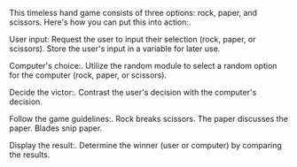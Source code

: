 This timeless hand game consists of three options: rock, paper, and scissors. Here's how you can put this into action:. 

User input: 
Request the user to input their selection (rock, paper, or scissors). 
Store the user's input in a variable for later use. 

Computer's choice:. 
Utilize the random module to select a random option for the computer (rock, paper, or scissors). 

Decide the victor:. 
Contrast the user's decision with the computer's decision. 

Follow the game guidelines:. 
Rock breaks scissors. 
The paper discusses the paper. 
Blades snip paper. 

Display the result:. 
Determine the winner (user or computer) by comparing the results.
